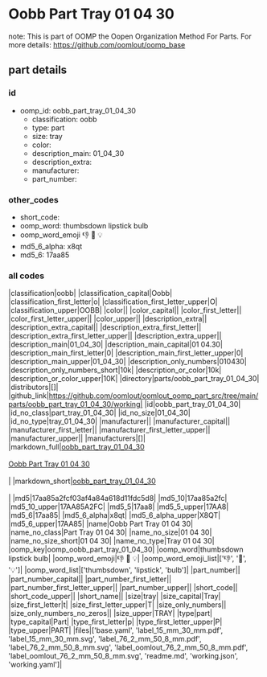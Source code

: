 # Oobb Part Tray 01 04 30  

note: This is part of OOMP the Oopen Organization Method For Parts. For more details: https://github.com/oomlout/oomp_base

##  part details





### id
* oomp_id: oobb_part_tray_01_04_30
  * classification: oobb
  * type: part
  * size: tray
  * color: 
  * description_main: 01_04_30
  * description_extra: 
  * manufacturer: 
  * part_number: 

### other_codes
* short_code: 
* oomp_word: thumbsdown lipstick bulb
* oomp_word_emoji :thumbsdown: :lipstick: :bulb:
* md5_6_alpha: x8qt
* md5_6: 17aa85

### all codes 
|classification|oobb|
|classification_capital|Oobb|
|classification_first_letter|o|
|classification_first_letter_upper|O|
|classification_upper|OOBB|
|color||
|color_capital||
|color_first_letter||
|color_first_letter_upper||
|color_upper||
|description_extra||
|description_extra_capital||
|description_extra_first_letter||
|description_extra_first_letter_upper||
|description_extra_upper||
|description_main|01_04_30|
|description_main_capital|01 04.30|
|description_main_first_letter|0|
|description_main_first_letter_upper|0|
|description_main_upper|01_04_30|
|description_only_numbers|010430|
|description_only_numbers_short|10k|
|description_or_color|10k|
|description_or_color_upper|10K|
|directory|parts/oobb_part_tray_01_04_30|
|distributors|[]|
|github_link|https://github.com/oomlout/oomlout_oomp_part_src/tree/main/parts/oobb_part_tray_01_04_30/working|
|id|oobb_part_tray_01_04_30|
|id_no_class|part_tray_01_04_30|
|id_no_size|01_04_30|
|id_no_type|tray_01_04_30|
|manufacturer||
|manufacturer_capital||
|manufacturer_first_letter||
|manufacturer_first_letter_upper||
|manufacturer_upper||
|manufacturers|[]|
|markdown_full|[oobb_part_tray_01_04_30](https://github.com/oomlout/oomlout_oomp_part_src/tree/main/parts/oobb_part_tray_01_04_30/working)<br>[](https://github.com/oomlout/oomlout_oomp_part_src/tree/main/parts/oobb_part_tray_01_04_30/working)<br>[Oobb Part Tray 01 04 30](https://github.com/oomlout/oomlout_oomp_part_src/tree/main/parts/oobb_part_tray_01_04_30/working)<br><br>|
|markdown_short|[oobb_part_tray_01_04_30](https://github.com/oomlout/oomlout_oomp_part_src/tree/main/parts/oobb_part_tray_01_04_30/working)<br><br>|
|md5|17aa85a2fcf03af4a84a618d11fdc5d8|
|md5_10|17aa85a2fc|
|md5_10_upper|17AA85A2FC|
|md5_5|17aa8|
|md5_5_upper|17AA8|
|md5_6|17aa85|
|md5_6_alpha|x8qt|
|md5_6_alpha_upper|X8QT|
|md5_6_upper|17AA85|
|name|Oobb Part Tray 01 04 30|
|name_no_class|Part Tray 01 04 30|
|name_no_size|01 04 30|
|name_no_size_short|01 04 30|
|name_no_type|Tray 01 04 30|
|oomp_key|oomp_oobb_part_tray_01_04_30|
|oomp_word|thumbsdown lipstick bulb|
|oomp_word_emoji|:thumbsdown: :lipstick: :bulb:|
|oomp_word_emoji_list|[':thumbsdown:', ':lipstick:', ':bulb:']|
|oomp_word_list|['thumbsdown', 'lipstick', 'bulb']|
|part_number||
|part_number_capital||
|part_number_first_letter||
|part_number_first_letter_upper||
|part_number_upper||
|short_code||
|short_code_upper||
|short_name||
|size|tray|
|size_capital|Tray|
|size_first_letter|t|
|size_first_letter_upper|T|
|size_only_numbers||
|size_only_numbers_no_zeros||
|size_upper|TRAY|
|type|part|
|type_capital|Part|
|type_first_letter|p|
|type_first_letter_upper|P|
|type_upper|PART|
|files|['base.yaml', 'label_15_mm_30_mm.pdf', 'label_15_mm_30_mm.svg', 'label_76_2_mm_50_8_mm.pdf', 'label_76_2_mm_50_8_mm.svg', 'label_oomlout_76_2_mm_50_8_mm.pdf', 'label_oomlout_76_2_mm_50_8_mm.svg', 'readme.md', 'working.json', 'working.yaml']|
